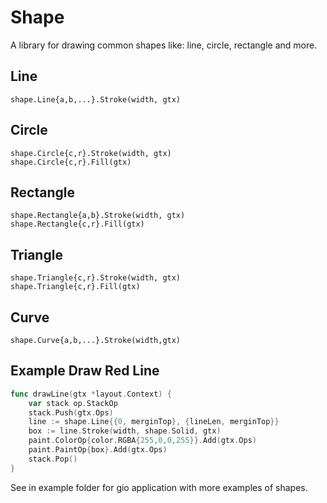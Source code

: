 # Shape

A library for drawing common shapes like: line, circle, rectangle and more.

## Line
```
shape.Line{a,b,...}.Stroke(width, gtx)
```

## Circle
```
shape.Circle{c,r}.Stroke(width, gtx)
shape.Circle{c,r}.Fill(gtx)
```

## Rectangle
```
shape.Rectangle{a,b}.Stroke(width, gtx)
shape.Rectangle{c,r}.Fill(gtx)
```

## Triangle
```
shape.Triangle{c,r}.Stroke(width, gtx)
shape.Triangle{c,r}.Fill(gtx)
```

## Curve
```
shape.Curve{a,b,...}.Stroke(width,gtx)
```

## Example Draw Red Line 
```go
func drawLine(gtx *layout.Context) {
    var stack op.StackOp
    stack.Push(gtx.Ops)
    line := shape.Line{{0, merginTop}, {lineLen, merginTop}}
    box := line.Stroke(width, shape.Solid, gtx)
    paint.ColorOp{color.RGBA{255,0,0,255}}.Add(gtx.Ops)
    paint.PaintOp{box}.Add(gtx.Ops)
    stack.Pop()
}
```

See in example folder for gio application with more examples of shapes.